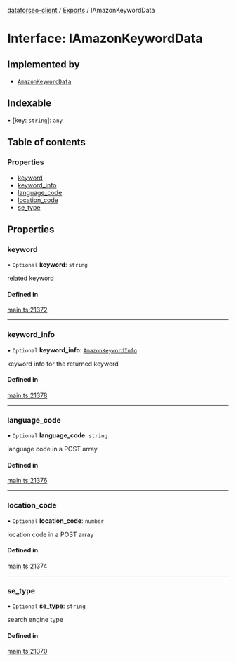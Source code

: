 [dataforseo-client](../README.md) / [Exports](../modules.md) / IAmazonKeywordData

# Interface: IAmazonKeywordData

## Implemented by

- [`AmazonKeywordData`](../classes/AmazonKeywordData.md)

## Indexable

▪ [key: `string`]: `any`

## Table of contents

### Properties

- [keyword](IAmazonKeywordData.md#keyword)
- [keyword\_info](IAmazonKeywordData.md#keyword_info)
- [language\_code](IAmazonKeywordData.md#language_code)
- [location\_code](IAmazonKeywordData.md#location_code)
- [se\_type](IAmazonKeywordData.md#se_type)

## Properties

### keyword

• `Optional` **keyword**: `string`

related keyword

#### Defined in

[main.ts:21372](https://github.com/dataforseo/TypeScriptClient/blob/7ca1aa4/main.ts#L21372)

___

### keyword\_info

• `Optional` **keyword\_info**: [`AmazonKeywordInfo`](../classes/AmazonKeywordInfo.md)

keyword info for the returned keyword

#### Defined in

[main.ts:21378](https://github.com/dataforseo/TypeScriptClient/blob/7ca1aa4/main.ts#L21378)

___

### language\_code

• `Optional` **language\_code**: `string`

language code in a POST array

#### Defined in

[main.ts:21376](https://github.com/dataforseo/TypeScriptClient/blob/7ca1aa4/main.ts#L21376)

___

### location\_code

• `Optional` **location\_code**: `number`

location code in a POST array

#### Defined in

[main.ts:21374](https://github.com/dataforseo/TypeScriptClient/blob/7ca1aa4/main.ts#L21374)

___

### se\_type

• `Optional` **se\_type**: `string`

search engine type

#### Defined in

[main.ts:21370](https://github.com/dataforseo/TypeScriptClient/blob/7ca1aa4/main.ts#L21370)
